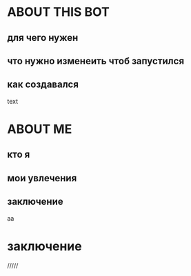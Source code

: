 # ABOUT THIS BOT 


## для чего нужен

## что нужно изменеить чтоб запустился

## как создавался
text


# ABOUT ME

## кто я

## мои увлечения

## заключение
аа

# заключение


/////